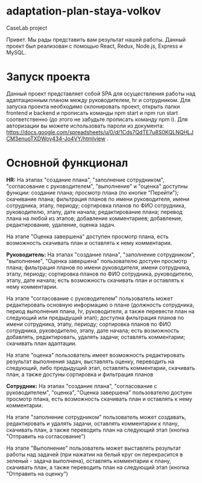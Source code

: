 # adaptation-plan-staya-volkov
CaseLab project

  Привет. Мы рады представить вам результат нашей работы. Данный проект был реализован с помощью React, Redux, Node.js, Express и MySQL.  

# Запуск проекта
  Данный проект представляет собой SPA для осуществления работы над адаптационным планом между руководителем, hr и сотрудником. 
  Для запуска проекта необходимо склонировать проект, открыть папки frontend и backend и прописать команды npm start и npm run start соответственно (до этого не забудьте прописать команду npm i).
  Для авторизации вы можете использовать пароли из документа: https://docs.google.com/spreadsheets/u/0/d/1Cds7QdTE7u8S0KQLNQHLJCM3enuoTXDWoy434-Jo4VY/htmlview . 
  
 # Основной функционал

**HR:**  На этапах "создание плана", "заполнение сотрудником", "согласование с руководителем", "выполнение" и "оценка" доступны функции: создание плана; просмотр плана (по кнопке "Перейти"); скачивание плана; фильтрация планов по имени руководителя, имени сотрудника, этапу, периоду; сортировка планов по ФИО сотрудника, руководителю, этапу, дате начала; редактирование плана; перевод плана на любой из этапов; добавление комментариев; добавление, редактирование, удаление, оценка задач.
<p> На этапе "Оценка завершена" доступен просмотр плана, есть возможность скачивать план и оставлять к нему комментарии. </p>

**Руководитель:**  На этапах "создание плана", "заполнение сотрудником", "выполнение", "Оценка завершена" пользователю достуен просмотр плана; фильтрация планов по имени руководителя, имени сотрудника, этапу, периоду; сортировка планов по ФИО сотрудника, руководителю, этапу, дате начала; есть возможность скачивать план и оставлять к нему комментарии. 
<p> На этапе "согласование с руководителем" пользователь может редактировать основную информацию о плане (должность сотрудника, период выполнения плана, hr, руководителя, а также перевести план на следующий или предыдущий этап); доступна фильтрация планов по имени сотрудника, этапу, периоду; сортировка планов по ФИО сотрудника, руководителю, этапу, дате начала; есть возможность добавлять, редактировать, удалять задачи; оставлять комментарии; скачивать план адаптации.</p>
<p> На этапе "оценка" пользователь имеет возможность редактировать результат выполнения задач, выставлять оценку, переводить на следующий, либо предыдущий этап, оставлять комментарии, скачивать план, а также достуны сортировка и фильтрация планов </p>

**Сотрудник:**  На этапах "создание плана", "согласование с руководителем", "оценка", "Оценка завершена" пользователю достуен просмотр плана, есть возможность скачивать план и оставлять к нему комментарии. 
<p> На этапе "заполнение сотрудником" пользователь может создавать, редактировать и удалять задачи, оставлять комментарии к плану, скачивать план, а также переводить план на следующий этап (кнопка "Отправить на согласование")</p>
<p> На этапе "Выполнение" пользователь может выставлять результат работы над задачей (при нажатии на белый круг он перекрасится в зеленый - задача выполнена), оставлять комментарии к плану, скачивать план, а также переводить план на следующий этап (кнопка "Отправить на оценку") </p>
